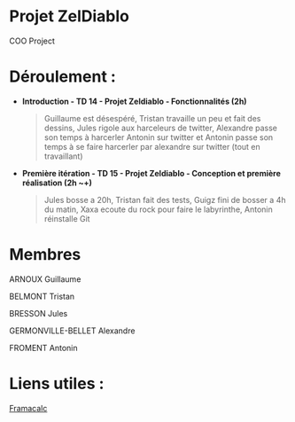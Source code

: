 # Projet ZelDiablo
COO Project

Déroulement :
==

- **Introduction - TD 14 - Projet Zeldiablo - Fonctionnalités (2h)**
    > Guillaume est désespéré, Tristan travaille un peu et fait des dessins, Jules rigole aux harceleurs de twitter, Alexandre passe son temps à harcerler Antonin sur twitter et Antonin passe son temps à se faire harcerler par alexandre sur twitter (tout en travaillant)
- **Première itération - TD 15 - Projet Zeldiablo - Conception et première réalisation (2h ~+)**
    > Jules bosse a 20h, Tristan fait des tests, Guigz fini de bosser a 4h du matin, Xaxa ecoute du rock pour faire le labyrinthe, Antonin réinstalle Git

# Membres

ARNOUX Guillaume

BELMONT Tristan

BRESSON Jules

GERMONVILLE-BELLET Alexandre

FROMENT Antonin

# Liens utiles :

[Framacalc](https://lite.framacalc.org/9nif-2021_zeldiablo_groupe_abbgf)
